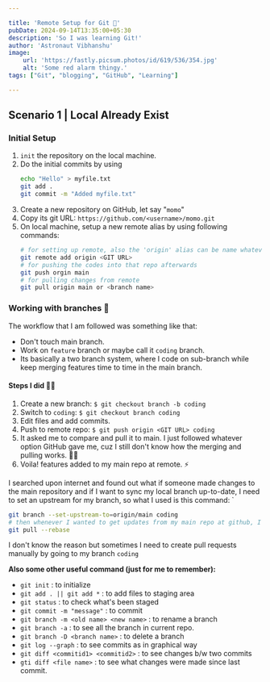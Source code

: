 ```yaml
---

title: 'Remote Setup for Git 🎈'
pubDate: 2024-09-14T13:35:00+05:30
description: 'So I was learning Git!'
author: 'Astronaut Vibhanshu'
image:
    url: 'https://fastly.picsum.photos/id/619/536/354.jpg'
    alt: 'Some red alarm thingy.'
tags: ["Git", "blogging", "GitHub", "Learning"]

---
```


## Scenario 1 | Local Already Exist
### Initial Setup 
1. `init` the repository on the local machine.
2. Do the initial commits by using
	```bash
	echo "Hello" > myfile.txt
	git add .
	git commit -m "Added myfile.txt"
	```
3. Create a new repository on GitHub, let say "`momo`"
4. Copy its git URL: `https://github.com/<username>/momo.git` 
5. On local machine, setup a new remote alias by using following commands:
	```bash
	# for setting up remote, also the 'origin' alias can be name whatever you want.
	git remote add origin <GIT URL>
	# for pushing the codes into that repo afterwards
	git push orgin main 
	# for pulling changes from remote
	git pull origin main or <branch name>
	```
### Working with branches 🌳
The workflow that I am followed was something like that:
- Don't touch main branch.
- Work on `feature` branch or maybe call it `coding` branch. 
- Its basically a two branch system, where I code on sub-branch while keep merging features time to time in the main branch.

#### Steps I did 👷‍♂️
1. Create a new branch: `$ git checkout branch -b coding`
2. Switch to `coding`: `$ git checkout branch coding`
3. Edit files and add commits.
4. Push to remote repo: `$ git push origin <GIT URL> coding`
5. It asked me to compare and pull it to main. I just followed whatever option GitHub gave me, cuz I still don't know how the merging and pulling works. 🙅‍♂️
6. Voila! features added to my main repo at remote. ⚡

I searched upon internet and found out what if someone made changes to the main repository and if I want to sync my local branch up-to-date, I need to set an upstream for my branch, so what I used is this command: `
```bash
git branch --set-upstream-to=origin/main coding
# then whenever I wanted to get updates from my main repo at github, I just run this.
git pull --rebase
```
I don't know the reason but sometimes I need to create pull requests manually by going to my branch `coding`

**Also some other useful command (just for me to remember):**
- `git init` : to initialize
- `git add . || git add *` : to add files to staging area
- `git status` : to check what's been staged
- `git commit -m "message"` : to commit
- `git branch -m <old name> <new name>` : to rename a branch
- `git branch -a` : to see all the branch in current repo.
- `git branch -D <branch name>` : to delete a branch
- `git log --graph` : to see commits as in graphical way
- `git diff <commitid1> <commitid2>` : to see changes b/w two commits
- `gti diff <file name>` : to see what changes were made since last commit. 
